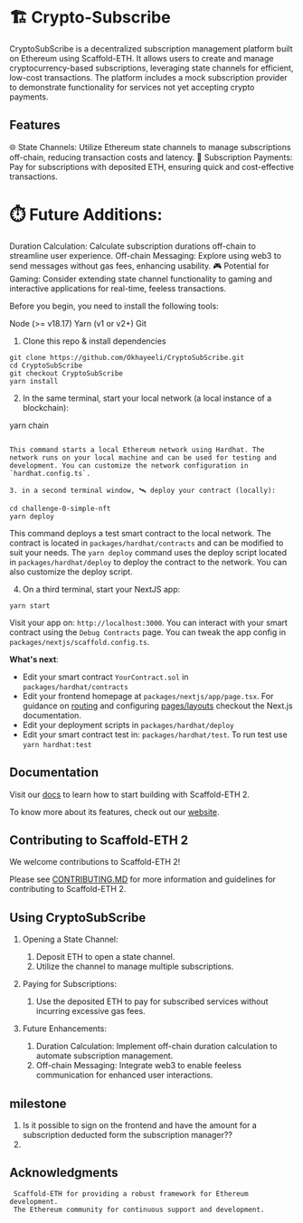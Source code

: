 # 🏗 Crypto-Subscribe

  CryptoSubScribe is a decentralized subscription management platform built on Ethereum using Scaffold-ETH. It allows users to create and manage cryptocurrency-based subscriptions, leveraging state channels for efficient, low-cost transactions. The platform includes a mock subscription provider to demonstrate functionality for services not yet accepting crypto payments.

## Features
  🌐 State Channels: Utilize Ethereum state channels to manage subscriptions off-chain, reducing transaction costs and latency.
  💸 Subscription Payments: Pay for subscriptions with deposited ETH, ensuring quick and cost-effective transactions.

  # ⏱️ Future Additions:
  Duration Calculation: Calculate subscription durations off-chain to streamline user experience.
       Off-chain Messaging: Explore using web3 to send messages without gas fees, enhancing usability.
       🎮 Potential for Gaming: Consider extending state channel functionality to gaming and interactive applications for real-time, feeless transactions.


Before you begin, you need to install the following tools:

Node (>= v18.17)
Yarn (v1 or v2+)
Git

1. Clone this repo & install dependencies

```
git clone https://github.com/Okhayeeli/CryptoSubScribe.git
cd CryptoSubScribe
git checkout CryptoSubScribe
yarn install
```

2. In the same terminal, start your local network (a local instance of a blockchain):

yarn chain
```

This command starts a local Ethereum network using Hardhat. The network runs on your local machine and can be used for testing and development. You can customize the network configuration in `hardhat.config.ts`.

3. in a second terminal window, 🛰 deploy your contract (locally):

cd challenge-0-simple-nft
yarn deploy
```

This command deploys a test smart contract to the local network. The contract is located in `packages/hardhat/contracts` and can be modified to suit your needs. The `yarn deploy` command uses the deploy script located in `packages/hardhat/deploy` to deploy the contract to the network. You can also customize the deploy script.

4. On a third terminal, start your NextJS app:

```
yarn start
```

Visit your app on: `http://localhost:3000`. You can interact with your smart contract using the `Debug Contracts` page. You can tweak the app config in `packages/nextjs/scaffold.config.ts`.

**What's next**:

- Edit your smart contract `YourContract.sol` in `packages/hardhat/contracts`
- Edit your frontend homepage at `packages/nextjs/app/page.tsx`. For guidance on [routing](https://nextjs.org/docs/app/building-your-application/routing/defining-routes) and configuring [pages/layouts](https://nextjs.org/docs/app/building-your-application/routing/pages-and-layouts) checkout the Next.js documentation.
- Edit your deployment scripts in `packages/hardhat/deploy`
- Edit your smart contract test in: `packages/hardhat/test`. To run test use `yarn hardhat:test`

## Documentation

Visit our [docs](https://docs.scaffoldeth.io) to learn how to start building with Scaffold-ETH 2.

To know more about its features, check out our [website](https://scaffoldeth.io).

## Contributing to Scaffold-ETH 2

We welcome contributions to Scaffold-ETH 2!

Please see [CONTRIBUTING.MD](https://github.com/scaffold-eth/scaffold-eth-2/blob/main/CONTRIBUTING.md) for more information and guidelines for contributing to Scaffold-ETH 2.

## Using CryptoSubScribe
1. Opening a State Channel:
    1. Deposit ETH to open a state channel.
    2.   Utilize the channel to manage multiple subscriptions.

2. Paying for Subscriptions:
    1. Use the deposited ETH to pay for subscribed services without incurring excessive gas fees.

3. Future Enhancements:
     1. Duration Calculation: Implement off-chain duration calculation to automate subscription management.
     2. Off-chain Messaging: Integrate web3 to enable feeless communication for enhanced user interactions.

## milestone
  1. Is it possible to sign on the frontend and have the amount for a subscription deducted form the subscription manager??
  2. 
## Acknowledgments
     Scaffold-ETH for providing a robust framework for Ethereum development.
     The Ethereum community for continuous support and development.
